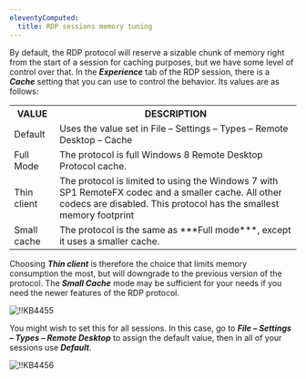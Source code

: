 ```yaml
---
eleventyComputed:
  title: RDP sessions memory tuning
---
```

By default, the RDP protocol will reserve a sizable chunk of memory right from the start of a session for caching purposes, but we have some level of control over that. In the ***Experience*** tab of the RDP session, there is a ***Cache*** setting that you can use to control the behavior. Its values are as follows:

<table>
	<tr>
		<th>
VALUE
		</th>
		<th>
DESCRIPTION
		</th>
	</tr>
	<tr>
		<td>
Default
		</td>
		<td>
Uses the value set in File – Settings – Types – Remote Desktop – Cache
		</td>
	</tr>
	<tr>
		<td>
Full Mode
		</td>
		<td>
The protocol is full Windows 8 Remote Desktop Protocol cache.
		</td>
	</tr>
	<tr>
		<td>
Thin client
		</td>
		<td>
The protocol is limited to using the Windows 7 with SP1 RemoteFX codec and a smaller cache. All other codecs are disabled. This protocol has the smallest memory footprint
		</td>
	</tr>
	<tr>
		<td>
Small cache
		</td>
		<td>
The protocol is the same as ***Full mode***, except it uses a smaller cache.
		</td>
	</tr>
</table>

Choosing ***Thin client*** is therefore the choice that limits memory consumption the most, but will downgrade to the previous version of the protocol. The ***Small Cache*** mode may be sufficient for your needs if you need the newer features of the RDP protocol.

![!!KB4455](https://cdnweb.devolutions.net/docs/docs_en_kb_KB4455.png)

You might wish to set this for all sessions. In this case, go to ***File – Settings – Types – Remote Desktop*** to assign the default value, then in all of your sessions use ***Default***.

![!!KB4456](https://cdnweb.devolutions.net/docs/docs_en_kb_KB4456.png)
